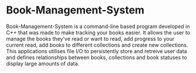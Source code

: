 # Book-Management-System

Book-Management-System is a command-line based program developed in C++ that was made to make tracking your books easier. It allows the user to manage the books they've read or want to read, add progress to your current read, add books to different collections and create new collections. This applications utilises file I/O to persistently store and retreive user data and defines relationships between books, collections and book statuses to display large amounts of data.

